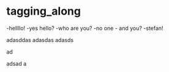 # tagging_along

-hellllo!
    -yes hello?
-who are you?
    -no one
    - and you?
-stefan!

adasddas
adasdas
adasds

ad

adsad
a